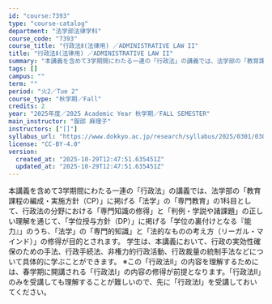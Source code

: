 ```yaml
---
id: "course:7393"
type: "course-catalog"
department: "法学部法律学科"
course_code: "7393"
course_title: "行政法Ⅱ(法律用) ／ADMINISTRATIVE LAW II"
title: "行政法Ⅱ(法律用) ／ADMINISTRATIVE LAW II"
summary: "本講義を含めて3学期間にわたる一連の「行政法」の講義では、法学部の「教育課程の編成・実施方針（CP）」に掲げる「法学」の「専門教育」の1科目として、行政法の分野における「専門知識の修得」と「判例・学説や諸課題」の正しい理解を通じて、「学位授…"
tags: []
campus: ""
term: ""
period: "火2／Tue 2"
course_type: "秋学期／Fall"
credits: 2
year: "2025年度／2025 Academic Year 秋学期／FALL SEMESTER"
main_instructor: "服部 麻理子"
instructors: ["[]"]
syllabus_url: "https://www.dokkyo.ac.jp/research/syllabus/2025/0301/0301_07393_ja_JP.html"
license: "CC-BY-4.0"
version:
  created_at: "2025-10-29T12:47:51.635451Z"
  updated_at: "2025-10-29T12:47:51.635451Z"
---
```

本講義を含めて3学期間にわたる一連の「行政法」の講義では、法学部の「教育課程の編成・実施方針（CP）」に掲げる「法学」の「専門教育」の1科目として、行政法の分野における「専門知識の修得」と「判例・学説や諸課題」の正しい理解を通じて、「学位授与方針（DP）」に掲げる「学位の裏付けとなる『能力』」のうち、「法学」の「専門的知識」と「法的なものの考え方（リーガル・マインド）」の修得が目的とされます。 学生は、本講義において、行政の実効性確保のための手法、行政手続法、非権力的行政活動、行政裁量の統制手法などについて具体的に学ぶことができます。 ※この「行政法Ⅱ」の内容を理解するためには、春学期に開講される「行政法Ⅰ」の内容の修得が前提となります。「行政法Ⅱ」のみを受講しても理解することが難しいので、先に「行政法Ⅰ」を受講しておいてください。
